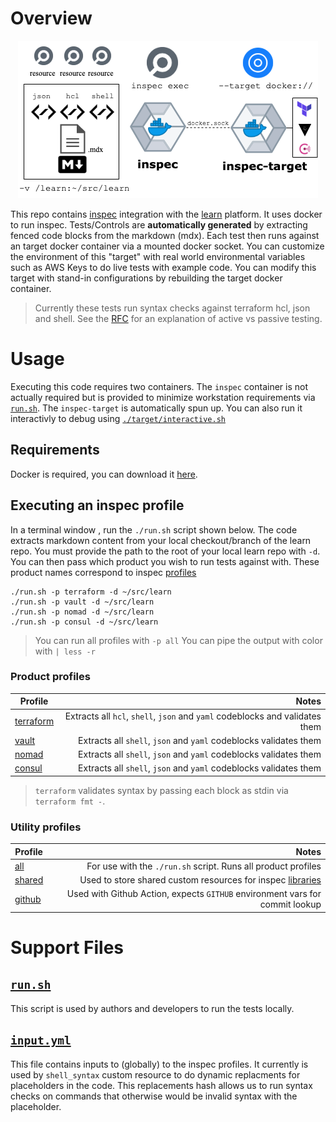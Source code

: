 # Overview

<p align="center">
  <img width="480" height="252" src="/images/diagram.png">
</p>

This repo contains [inspec](https://www.inspec.io/) integration with the [learn](https://github.com/hashicorp/learn) platform. It uses docker to run inspec. Tests/Controls are __automatically generated__ by extracting fenced code blocks from the markdown (mdx). Each test then runs against an target docker container via a mounted docker socket. You can customize the environment of this "target" with real world environmental variables such as AWS Keys to do live tests with example code. You can modify this target with stand-in configurations by rebuilding the target docker container. 

> Currently these tests run syntax checks against terraform hcl, json and shell.
> See the [RFC](https://docs.google.com/document/d/1TgyrGkmdr4FCyLHN9OKYR2bEMNlJIFNS8QhQyTBXDlg/edit#) for an explanation of active vs passive testing.

# Usage

Executing this code requires two containers. The `inspec` container is not actually required but is provided to minimize workstation requirements via [`run.sh`](run.sh). The `inspec-target` is automatically spun up. You can also run it interactivly to debug using [`./target/interactive.sh`](target/interactive.sh)

## Requirements

Docker is required, you can download it [here](https://hub.docker.com/editions/community/docker-ce-desktop-mac).

## Executing an inspec profile 

In a terminal window , run the `./run.sh` script shown below. The code extracts markdown content from your local checkout/branch of the learn repo. You must provide the path to the root of your local learn repo with `-d`. You can then pass which product you wish to run tests against with. These product names correspond to inspec [profiles](https://www.inspec.io/docs/reference/profiles/)


```shell
./run.sh -p terraform -d ~/src/learn
./run.sh -p vault -d ~/src/learn
./run.sh -p nomad -d ~/src/learn
./run.sh -p consul -d ~/src/learn
```

> You can run all profiles with `-p all`
> You can pipe the output with color with `| less -r`
### Product profiles


| Profile                            | Notes                                                                         |
| ---------------------------------- | -----------------------------------------------------------------------------:|
| [terraform](profile/terraform)     | Extracts all `hcl`, `shell`, `json` and `yaml` codeblocks and validates them  |
| [vault](profile/vault)             | Extracts all `shell`, `json` and `yaml` codeblocks validates them             |
| [nomad](profile/nomad)             | Extracts all `shell`, `json` and `yaml` codeblocks validates them             |
| [consul](profile/consul)           | Extracts all `shell`, `json` and `yaml` codeblocks validates them             |

> `terraform` validates syntax by passing each block as stdin via `terraform fmt -`.

### Utility profiles

| Profile                  | Notes                                                                                                    |
| ------------------------ | --------------------------------------------------------------------------------------------------------:|
| [all](profile/all)       | For use with the `./run.sh` script. Runs all product profiles                                            |
| [shared](profile/shared) | Used to store shared custom resources for inspec [libraries](profiles/shared/libraries)                  |
| [github](profile/github) | Used with Github Action, expects `GITHUB` environment vars for commit lookup                             |

# Support Files

## [`run.sh`](run.sh)

This script is used by authors and developers to run the tests locally.

## [`input.yml`](input.yml)

This file contains inputs to (globally) to the inspec profiles. It currently is used by `shell_syntax` custom resource to do dynamic replacments for placeholders in the code. This replacements hash allows us to run syntax checks on commands that otherwise would be invalid syntax with the placeholder.
